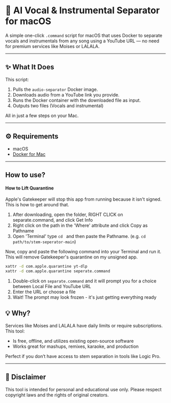 # 🎵 AI Vocal & Instrumental Separator for macOS

A simple one-click `.command` script for macOS that uses Docker to separate vocals and instrumentals from any song using a YouTube URL — no need for premium services like Moises or LALALA.

---

## ✨ What It Does

This script:

1. Pulls the `audio-separator` Docker image.
2. Downloads audio from a YouTube link you provide.
3. Runs the Docker container with the downloaded file as input.
4. Outputs two files (Vocals and instrumental)

All in just a few steps on your Mac.

---

## ⚙️ Requirements

- macOS
- [Docker for Mac](https://www.docker.com/products/docker-desktop)

---

## How to use?


#### How to Lift Quarantine
Apple's Gatekeeper will stop this app from running because it isn't signed. This is how to get around that. 
1. After downloading, open the folder, RIGHT CLICK on separate.command, and click Get Info
2. Right click on the path in the 'Where' attribute and click Copy as Pathname
3. Open 'Terminal' type `cd ` and then paste the Pathname. (e.g. `cd path/to/stem-seperator-main`)

Now, copy and paste the following command into your Terminal and run it. This will remove Gatekeeper's quarantine on my unsigned app. 
```bash
xattr -d com.apple.quarantine yt-dlp
xattr -d com.apple.quarantine seperate.command
```

1. Double-click on `separate.command` and it will prompt you for a choice between Local File and YouTube URL
2. Enter the URL or choose a file
3. Wait! The prompt may look frozen - it's just getting everything ready 


## 💡 Why?

Services like Moises and LALALA have daily limits or require subscriptions. This tool:
- Is free, offline, and utilizes existing open-source software
- Works great for mashups, remixes, karaoke, and production
  
Perfect if you don’t have access to stem separation in tools like Logic Pro.

---

## 🚧 Disclaimer

This tool is intended for personal and educational use only. Please respect copyright laws and the rights of original creators.
